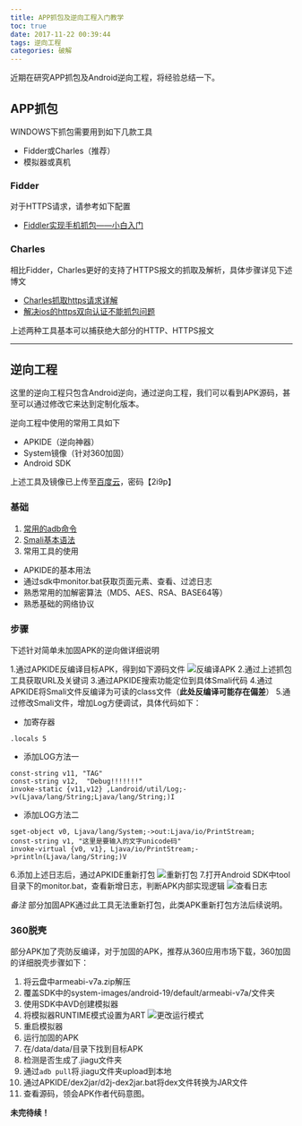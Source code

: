 ```yaml
---
title: APP抓包及逆向工程入门教学
toc: true
date: 2017-11-22 00:39:44
tags: 逆向工程
categories: 破解
---
```

近期在研究APP抓包及Android逆向工程，将经验总结一下。

<!-- more -->

## APP抓包

WINDOWS下抓包需要用到如下几款工具

 - Fidder或Charles（推荐）
 - 模拟器或真机

### Fidder
对于HTTPS请求，请参考如下配置

 - [Fiddler实现手机抓包——小白入门][1]

### Charles
相比Fidder，Charles更好的支持了HTTPS报文的抓取及解析，具体步骤详见下述博文

 - [Charles抓取https请求详解][2]
 - [解决ios的https双向认证不能抓包问题][3]

上述两种工具基本可以捕获绝大部分的HTTP、HTTPS报文
 
----------


## 逆向工程
这里的逆向工程只包含Android逆向，通过逆向工程，我们可以看到APK源码，甚至可以通过修改它来达到定制化版本。

逆向工程中使用的常用工具如下

- APKIDE（逆向神器）
- System镜像（针对360加固）
- Android SDK

上述工具及镜像已上传至[百度云][4]，密码【2i9p】
### 基础
 1. [常用的adb命令][5]
 2. [Smali基本语法][6]
 3. 常用工具的使用
   - APKIDE的基本用法
   - 通过sdk中monitor.bat获取页面元素、查看、过滤日志
   - 熟悉常用的加解密算法（MD5、AES、RSA、BASE64等）
   - 熟悉基础的网络协议

### 步骤
下述针对简单未加固APK的逆向做详细说明

 1.通过APKIDE反编译目标APK，得到如下源码文件
![反编译APK][7]
 2.通过上述抓包工具获取URL及关键词
 3.通过APKIDE搜索功能定位到具体Smali代码
 4.通过APKIDE将Smali文件反编译为可读的class文件（**此处反编译可能存在偏差**）
 5.通过修改Smali文件，增加Log方便调试，具体代码如下：
 
 - 加寄存器
```
.locals 5
```
 - 添加LOG方法一
```
const-string v11, "TAG"
const-string v12,  "Debug!!!!!!!"
invoke-static {v11,v12} ,Landroid/util/Log;->v(Ljava/lang/String;Ljava/lang/String;)I
```
- 添加LOG方法二
```
sget-object v0, Ljava/lang/System;->out:Ljava/io/PrintStream;
const-string v1, "这里是要输入的文字unicode码"
invoke-virtual {v0, v1}, Ljava/io/PrintStream;->println(Ljava/lang/String;)V
```

6.添加上述日志后，通过APKIDE重新打包
![重新打包][8]
7.打开Android SDK中tool目录下的monitor.bat，查看新增日志，判断APK内部实现逻辑
![查看日志][9]

*备注*
部分加固APK通过此工具无法重新打包，此类APK重新打包方法后续说明。
 
### 360脱壳
部分APK加了壳防反编译，对于加固的APK，推荐从360应用市场下载，360加固的详细脱壳步骤如下：

 1. 将云盘中armeabi-v7a.zip解压
 2. 覆盖SDK中的system-images/android-19/default/armeabi-v7a/文件夹
 3. 使用SDK中AVD创建模拟器
 4. 将模拟器RUNTIME模式设置为ART
![更改运行模式][11]
 5. 重启模拟器
 6. 运行加固的APK
 7. 在/data/data/目录下找到目标APK
 8. 检测是否生成了.jiagu文件夹
 8. 通过`adb pull`将.jiagu文件夹upload到本地
 9. 通过APKIDE/dex2jar/d2j-dex2jar.bat将dex文件转换为JAR文件
 10. 查看源码，领会APK作者代码意图。


**未完待续！**


  [1]: http://blog.csdn.net/gld824125233/article/details/52588275
  [2]: http://www.cnblogs.com/ceshijiagoushi/p/6812493.html
  [3]: http://blog.csdn.net/hqzxsc2006/article/details/76532618
  [4]: https://pan.baidu.com/s/1gf1rZqV
  [5]: https://www.cnblogs.com/testrabbit/p/6011329.html
  [6]: http://www.blogjava.net/midea0978/archive/2012/01/04/367847.html
  [7]: http://od6ojrbik.bkt.clouddn.com/images/blog2017-11-21-a1.png
  [8]: http://od6ojrbik.bkt.clouddn.com/images/blog2017-11-21-a2.png
  [9]: http://od6ojrbik.bkt.clouddn.com/images/blog2017-11-21-a3.png
  [10]: http://www.blogjava.net/midea0978/archive/2012/01/04/367847.html
  [11]: http://od6ojrbik.bkt.clouddn.com/images/blog2017-11-21-a4.png?imageView2/2/h/400